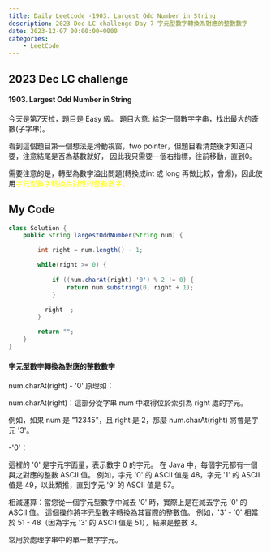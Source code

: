 ```yaml
---
title: Daily Leetcode -1903. Largest Odd Number in String
description: 2023 Dec LC challenge Day 7 字元型數字轉換為對應的整數數字
date: 2023-12-07 00:00:00+0000
categories:
    - LeetCode
---
```


##  2023 Dec LC challenge

#### 1903. Largest Odd Number in String

今天是第7天拉，題目是 Easy 級。
題目大意: 給定一個數字字串，找出最大的奇數(子字串)。

看到這個題目第一個想法是滑動視窗，two pointer，但題目看清楚後才知道只要，注意結尾是否為基數就好，
因此我只需要一個右指標，往前移動，直到0。

需要注意的是，轉型為數字溢出問題(轉換成int 或 long 再做比較，會爆)，因此使用<span style="color:yellow">字元型數字轉換為對應的整數數字。</span>

## My Code


```java
class Solution {
    public String largestOddNumber(String num) {

        int right = num.length() - 1;

        while(right >= 0) {
            
            if ((num.charAt(right)-'0') % 2 != 0) {                
                return num.substring(0, right + 1);
            }

          right--;
        }

        return "";
    }
}
```

#### 字元型數字轉換為對應的整數數字

num.charAt(right) - '0' 原理如：

num.charAt(right)：這部分從字串 num 中取得位於索引為 right 處的字元。 

例如，如果 num 是 "12345"，且 right 是 2，那麼 num.charAt(right) 將會是字元 '3'。

-'0'：

這裡的 '0' 是字元字面量，表示數字 0 的字元。 在 Java 中，每個字元都有一個與之對應的整數 ASCII 值。 例如，字元 '0' 的 ASCII 值是 48，字元 '1' 的 ASCII 值是 49，以此類推，直到字元 '9' 的 ASCII 值是 57。

相減運算：當您從一個字元型數字中減去 '0' 時，實際上是在減去字元 '0' 的 ASCII 值。 這個操作將字元型數字轉換為其實際的整數值。 例如，'3' - '0' 相當於 51 - 48（因為字元 '3' 的 ASCII 值是 51），結果是整數 3。

常用於處理字串中的單一數字字元。
